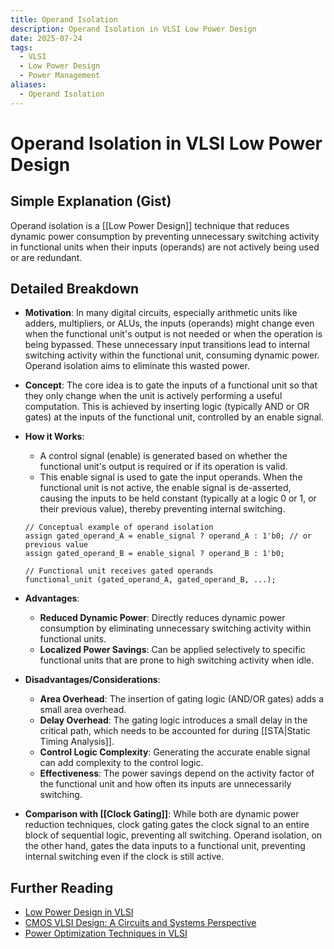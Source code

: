 ```yaml
---
title: Operand Isolation
description: Operand Isolation in VLSI Low Power Design
date: 2025-07-24
tags:
  - VLSI
  - Low Power Design
  - Power Management
aliases:
  - Operand Isolation
---
```


# Operand Isolation in VLSI Low Power Design

## Simple Explanation (Gist)
Operand isolation is a [[Low Power Design]] technique that reduces dynamic power consumption by preventing unnecessary switching activity in functional units when their inputs (operands) are not actively being used or are redundant.

## Detailed Breakdown

*   **Motivation**: In many digital circuits, especially arithmetic units like adders, multipliers, or ALUs, the inputs (operands) might change even when the functional unit's output is not needed or when the operation is being bypassed. These unnecessary input transitions lead to internal switching activity within the functional unit, consuming dynamic power. Operand isolation aims to eliminate this wasted power.

*   **Concept**: The core idea is to gate the inputs of a functional unit so that they only change when the unit is actively performing a useful computation. This is achieved by inserting logic (typically AND or OR gates) at the inputs of the functional unit, controlled by an enable signal.

*   **How it Works**: 
    *   A control signal (enable) is generated based on whether the functional unit's output is required or if its operation is valid.
    *   This enable signal is used to gate the input operands. When the functional unit is not active, the enable signal is de-asserted, causing the inputs to be held constant (typically at a logic 0 or 1, or their previous value), thereby preventing internal switching.

    ```
    // Conceptual example of operand isolation
    assign gated_operand_A = enable_signal ? operand_A : 1'b0; // or previous value
    assign gated_operand_B = enable_signal ? operand_B : 1'b0;

    // Functional unit receives gated operands
    functional_unit (gated_operand_A, gated_operand_B, ...);
    ```

*   **Advantages**: 
    *   **Reduced Dynamic Power**: Directly reduces dynamic power consumption by eliminating unnecessary switching activity within functional units.
    *   **Localized Power Savings**: Can be applied selectively to specific functional units that are prone to high switching activity when idle.

*   **Disadvantages/Considerations**: 
    *   **Area Overhead**: The insertion of gating logic (AND/OR gates) adds a small area overhead.
    *   **Delay Overhead**: The gating logic introduces a small delay in the critical path, which needs to be accounted for during [[STA|Static Timing Analysis]].
    *   **Control Logic Complexity**: Generating the accurate enable signal can add complexity to the control logic.
    *   **Effectiveness**: The power savings depend on the activity factor of the functional unit and how often its inputs are unnecessarily switching.

*   **Comparison with [[Clock Gating]]**: While both are dynamic power reduction techniques, clock gating gates the clock signal to an entire block of sequential logic, preventing all switching. Operand isolation, on the other hand, gates the data inputs to a functional unit, preventing internal switching even if the clock is still active.

## Further Reading

*   [Low Power Design in VLSI](https://www.vlsi-expert.com/2018/01/low-power-design-in-vlsi.html)
*   [CMOS VLSI Design: A Circuits and Systems Perspective](https://www.amazon.com/CMOS-VLSI-Design-Circuits-Perspective/dp/0321547748)
*   [Power Optimization Techniques in VLSI](https://www.eetimes.com/power-optimization-techniques-in-vlsi/)